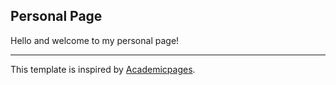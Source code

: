 ## Personal Page 

Hello and welcome to my personal page! 



---

This template is inspired by [Academicpages](https://github.com/academicpages/academicpages.github.io).
